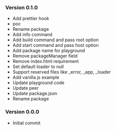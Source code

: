 ### Version 0.1.0

- Add prettier hook
- poc
- Rename package
- Add info command
- Add build command and pass root option
- Add start command and pass host option
- Add package name for playground
- Remove packageManager field
- Remove index.html requirement
- Set default loader to null
- Support reserved files like \_error, \_app, \_loader
- Add vanilla js example
- Update playground code
- Update peer
- Update package.json
- Rename package

### Version 0.0.0

- Initial commit
